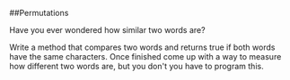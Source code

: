 ##Permutations

Have you ever wondered how similar two words are? 

Write a method that compares two words and returns true if both words have the same characters. 
Once finished come up with a way to measure how different two words are, but you don't you have to program this.